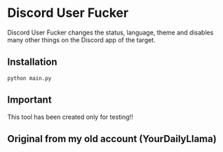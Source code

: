 # Discord User Fucker 

Discord User Fucker changes the status, language, theme and disables many other things on the Discord app of the target.

## Installation

```
python main.py
```


## Important
This tool has been created only for testing!!


## Original from my old account (YourDailyLlama)
